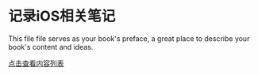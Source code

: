 # 记录iOS相关笔记

This file file serves as your book's preface, a great place to describe your book's content and ideas.

[点击查看内容列表](SUMMARY.md)